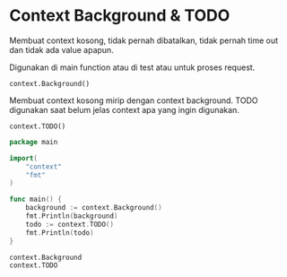 # Context Background & TODO

Membuat context kosong, tidak pernah dibatalkan, tidak pernah time out dan tidak ada value apapun.

Digunakan di main function atau di test atau untuk proses request.

```
context.Background()
```

Membuat context kosong mirip dengan context background. TODO digunakan saat belum jelas context apa yang ingin digunakan.

```
context.TODO()
```

```go
package main

import(
    "context"
    "fmt"
)

func main() {
    background := context.Background()
    fmt.Println(background)
    todo := context.TODO()
    fmt.Println(todo)
}
```

```
context.Background
context.TODO
```
